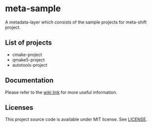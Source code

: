 meta-sample
===========

A metadata-layer which consists of the sample projects for meta-shift project.


List of projects
----------------

* cmake-project
* qmake5-project
* autotools-project


Documentation
-------------

Please refer to the [wiki link](http://mod.lge.com/hub/yocto/meta-shift/-/wikis/home) for more useful information.


Licenses
--------

This project source code is available under MIT license. See [LICENSE](LICENSE).
